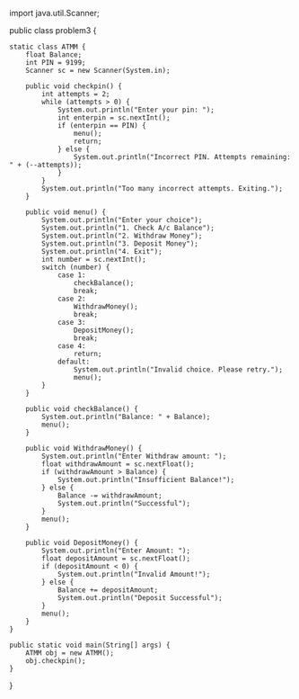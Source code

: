 import java.util.Scanner;

public class problem3 {

    static class ATMM {
        float Balance;
        int PIN = 9199;
        Scanner sc = new Scanner(System.in);

        public void checkpin() {
            int attempts = 2;
            while (attempts > 0) {
                System.out.println("Enter your pin: ");
                int enterpin = sc.nextInt();
                if (enterpin == PIN) {
                    menu();
                    return;
                } else {
                    System.out.println("Incorrect PIN. Attempts remaining: " + (--attempts));
                }
            }
            System.out.println("Too many incorrect attempts. Exiting.");
        }

        public void menu() {
            System.out.println("Enter your choice");
            System.out.println("1. Check A/c Balance");
            System.out.println("2. Withdraw Money");
            System.out.println("3. Deposit Money");
            System.out.println("4. Exit");
            int number = sc.nextInt();
            switch (number) {
                case 1:
                    checkBalance();
                    break;
                case 2:
                    WithdrawMoney();
                    break;
                case 3:
                    DepositMoney();
                    break;
                case 4:
                    return;
                default:
                    System.out.println("Invalid choice. Please retry.");
                    menu();
            }
        }

        public void checkBalance() {
            System.out.println("Balance: " + Balance);
            menu();
        }

        public void WithdrawMoney() {
            System.out.println("Enter Withdraw amount: ");
            float withdrawAmount = sc.nextFloat();
            if (withdrawAmount > Balance) {
                System.out.println("Insufficient Balance!");
            } else {
                Balance -= withdrawAmount;
                System.out.println("Successful");
            }
            menu();
        }

        public void DepositMoney() {
            System.out.println("Enter Amount: ");
            float depositAmount = sc.nextFloat();
            if (depositAmount < 0) {
                System.out.println("Invalid Amount!");
            } else {
                Balance += depositAmount;
                System.out.println("Deposit Successful");
            }
            menu();
        }
    }

    public static void main(String[] args) {
        ATMM obj = new ATMM();
        obj.checkpin();
    }
}
